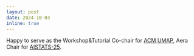 ```yaml
---
layout: post
date: 2024-10-03
inline: true
---
```


Happy to serve as the Workshop&Tutorial Co-chair for <a href="https://dl.acm.org/conference/umap" target="blank">ACM UMAP</a>, Aera Chair for <a href="https://aistats.org/aistats2025/" target="blank">AISTATS-25</a>.







